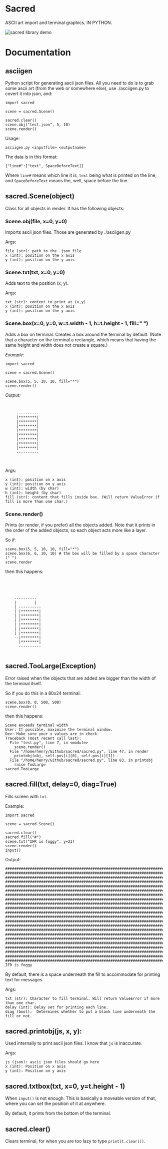 # Sacred
ASCII art import and terminal graphics. IN PYTHON. 

![sacred library demo](demo.gif)

# Documentation
## asciigen
Python script for generating ascii json files. All you need to do is to grab some ascii art (from the web or somewhere else), use ./asciigen.py to covert it into json, and:
```
import sacred

scene = sacred.Scene()

sacred.clear()
scene.obj("test.json", 5, 10)
scene.render()
```
Usage:
```
asciigen.py <inputfile> <outputname>
```

The data is in this format:
```
{"line#":["text", SpaceBeforeText]}
```
Where `line#` means which line it is, `text` being what is printed on the line, and `SpaceBeforeText` means the, well, space before the line.
## sacred.Scene(object)
Class for all objects in render. It has the following objects:
### Scene.obj(file, x=0, y=0)
Imports ascii json files.  Those are generated by ./asciigen.py
  

Args:
```
file (str): path to the .json file
x (int): position on the x axis
y (int): position on the y axis
```
### Scene.txt(txt, x=0, y=0)
Adds text to the position (x, y).  
  

Args:
```
txt (str): content to print at (x,y)
x (int): position on the x axis
y (int): position on the y axis
```
### Scene.box(x=0, y=0, w=t.width - 1, h=t.height - 1, fill=" ")
Adds a box on terminal. Creates a box around the terminal by default. (Note that a character on the terminal a rectangle, which means that having the same height and width does not create a square.)
  

*Example:*
```
import sacred

scene = sacred.Scene() 

scene.box(5, 5, 10, 10, fill="*")
scene.render()
```
*Output:*
```


     ----------
     |********|
     |********|
     |********|
     |********|
     |********|
     |********|
     |********|
     |********|
     ----------

     
```
  
Args:
```
x (int): position on x axis
y (int): position on y axis
w (int): width (by char)
h (int): height (by char)
fill (str): content that fills inside box. (Will return ValueError if fill is more than one char.)
```

### Scene.render()
Prints (or render, if you prefer) all the objects added. Note that it prints in the order of the added objects, so each object acts more like a layer.
  
So if:
```
scene.box(5, 5, 10, 10, fill="*")
scene.box(6, 6, 10, 10) # the box will be filled by a space character (" ")
scene.render
```
then this happens:
```




    ----------
    |        |
    | ----------
    | |********|
    | |********|
    | |********|
    | |********|
    | |********|
    | |********|
    --|********|
      |********|
      ----------


```

## sacred.TooLarge(Exception)
Error raised when the objects that are added are bigger than the width of the terminal itself.

So if you do this in a 80x24 terminal:
```
scene.box(0, 0, 500, 500)
scene.render()
```
then this happens:
```
Scene exceeds terminal width
User: If possible, maximize the terminal window.
Dev: Make sure your x values are in check.
Traceback (most recent call last):
  File "test.py", line 7, in <module>
    scene.render()
  File "/home/henry/Github/sacred/sacred.py", line 47, in render
    printobj(obj, self.pos[i][0], self.pos[i][1])
  File "/home/henry/Github/sacred/sacred.py", line 83, in printobj
    raise TooLarge
sacred.TooLarge
```

## sacred.fill(txt, delay=0, diag=True)
Fills screen with `txt`.

Example:
```
import sacred

scene = sacred.Scene()

sacred.clear()
sacred.fill("#")
scene.txt("IFR is foggy", y=23)
scene.render()
input()
```

Output:
```
###############################################################################
###############################################################################
###############################################################################
###############################################################################
###############################################################################
###############################################################################
###############################################################################
###############################################################################
###############################################################################
###############################################################################
###############################################################################
###############################################################################
###############################################################################
###############################################################################
###############################################################################
###############################################################################
###############################################################################
###############################################################################
###############################################################################
###############################################################################
###############################################################################
###############################################################################
IFR is foggy
```
By default, there is a space underneath the fill to accommodate for printing text for messages.

Args:
```
txt (str): Character to fill terminal. Will return ValueError if more than one char.
delay (int): Delay set for printing each line.
diag (bool):  Determines whether to put a blank line underneath the fill or not.
```
## sacred.printobj(js, x, y):
Used internally to print ascii json files. I know that `js` is inaccurate.

Args:
```
js (json): ascii json files should go here
x (int): Position on x axis
y (int): Position on y axis
```
## sacred.txtbox(txt, x=0, y=t.height - 1)
When `input()` is not enough. This is basically a moveable version of that, where you can set the position of it at anywhere.

By default, it prints from the bottom of the terminal.
## sacred.clear()
Clears terminal, for when you are too lazy to type `print(t.clear())`.

